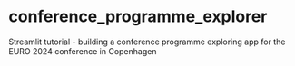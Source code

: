 # conference_programme_explorer
Streamlit tutorial - building a conference programme exploring app for the EURO 2024 conference in Copenhagen
